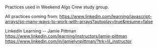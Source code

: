 Practices used in Weekend Algo Crew study group.

All practices coming from: https://www.linkedin.com/learning/javascript-arrays/so-many-ways-to-work-with-arrays?autoplay=true&resume=false


LinkedIn Learning -- Jamie Pittman
https://www.linkedin.com/learning/instructors/jamie-pittman
https://www.linkedin.com/in/jamielynpittman/?trk=lil_instructor
